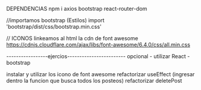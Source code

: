 DEPENDENCIAS npm i axios bootstrap react-router-dom

//importamos bootstrap (Estilos) import 'bootstrap/dist/css/bootstrap.min.css'

// ICONOS linkeamos al html la cdn de font awesome https://cdnjs.cloudflare.com/ajax/libs/font-awesome/6.4.0/css/all.min.css

-----------------ejercios------------------------ opcional - utilizar React - bootstrap

instalar y utilizar los icono de font awesome
refactorizar useEffect (ingresar dentro la funcion que busca todos los posteos)
refactorizar deletePost